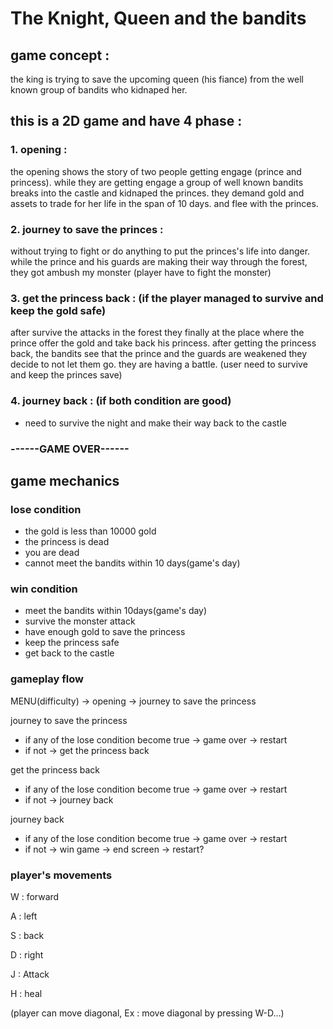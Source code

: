  # The Knight, Queen and the bandits


## game concept :


the king is trying to save the upcoming queen (his fiance) from the well known group of bandits who kidnaped her.


## this is a 2D game and have 4 phase : 


### 1. opening : 


the opening shows the story of two people getting engage (prince and princess).
while they are getting engage a group of well known bandits breaks into the castle and kidnaped the princes.
they demand gold and assets to trade for her life in the span of 10 days. and flee with the princes.


### 2. journey to save the princes :


without trying to fight or do anything to put the princes's life into danger.
while the prince and his guards are making their way through the forest, they got ambush my monster (player have to fight the monster)


### 3. get the princess back :  (if the player managed to survive and keep the gold safe) 


after survive the attacks in the forest they finally at the place where the prince offer the gold and take back his princess.
after getting the princess back, the bandits see that the prince and the guards are weakened they decide to not let them go. 
they are having a battle. (user need to survive and keep the princes save)


### 4. journey back : (if both condition are good)


- need to survive the night and make their way back to the castle


### ------GAME OVER------


## game mechanics  


### lose condition 


- the gold is less than 10000 gold
- the princess is dead
- you are dead
- cannot meet the bandits within 10 days(game's day)


### win condition


- meet the bandits within 10days(game's day)
- survive the monster attack
- have enough gold to save the princess
- keep the princess safe
- get back to the castle


### gameplay flow


MENU(difficulty) ->  opening -> journey to save the princess 


journey to save the princess
- if any of the lose condition become true -> game over -> restart
- if not ->  get the princess back 


get the princess back 
- if any of the lose condition become true -> game over -> restart
- if not -> journey back 


journey back 
- if any of the lose condition become true -> game over -> restart
- if not -> win game -> end screen -> restart?


### player's movements


W : forward


A : left


S : back


D : right


J : Attack


H : heal


(player can move diagonal, Ex : move diagonal by pressing W-D...)




